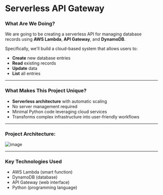 # Serverless API Gateway

### What Are We Doing?

We are going to be creating a serverless API for managing database records using **AWS Lambda**, **API Gateway**, and **DynamoDB**.

Specifically, we'll build a cloud-based system that allows users to:  
- **Create** new database entries  
- **Read** existing records  
- **Update** data  
- **List** all entries  

---

### What Makes This Project Unique?

- **Serverless architecture** with automatic scaling  
- No server management required  
- Minimal Python code leveraging cloud services  
- Transforms complex infrastructure into user-friendly workflows

---

### Project Architecture:
![image](https://github.com/user-attachments/assets/fea17bdb-98b1-4bd5-9358-336231e158a0)

---

### Key Technologies Used

 - AWS Lambda (smart function)
 - DynamoDB (database)
 - API Gateway (web interface)
 - Python (programming language)
